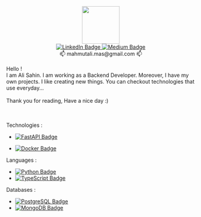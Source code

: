<div id="header" align="center">
  <img src="https://media.giphy.com/media/M9gbBd9nbDrOTu1Mqx/giphy.gif" width="100"/>
</div>

<div id="badges" align="center">
  <a href="https://www.linkedin.com/in/mahmutalisahinprofile/">
    <img src="https://img.shields.io/badge/LinkedIn-blue?style=for-the-badge&logo=linkedin&logoColor=white" alt="LinkedIn Badge"/>
  </a>
  <a href="https://medium.com/@mahmutali.mas">
    <img src="https://img.shields.io/badge/Medium-black?style=for-the-badge&logo=medium&logoColor=white" alt="Medium Badge"/>
  </a>
  <br>
📫  mahmutali.mas@gmail.com  📫

</div>
<br>
Hello ! <br>I am Ali Sahin. I am working as a Backend Developer. Moreover, I have my own projects. I like creating new things. You can checkout technologies that use everyday...
<br>
<br>Thank you for reading, 
Have a nice day :)


<br><br>
Technologies :

 * <a href="https://fastapi.tiangolo.com/">
    <img src="https://img.shields.io/badge/FastAPI-white?style=for-the-badge&logoColor=green&textColor=green" alt="FastAPI Badge"/>
  </a>

 * <a href="https://www.docker.com/">
    <img src="https://img.shields.io/badge/Docker-blue?style=for-the-badge&logo=docker&logoColor=white" alt="Docker Badge"/>
  </a>

Languages :
- <a href="https://www.python.org/">
    <img src="https://img.shields.io/badge/Python-purple?style=for-the-badge&logo=python&logoColor=white" alt="Python Badge"/>
  </a>

- <a href="https://www.typescriptlang.org/">
    <img src="https://img.shields.io/badge/TypeScript-purple?style=for-the-badge&logo=typescript&logoColor=white" alt="TypeScript Badge"/>
  </a>

Databases :
- <a href="https://www.postgresql.org/">
    <img src="https://img.shields.io/badge/PostgreSQL-blue?style=for-the-badge&logo=postgresql&logoColor=white" alt="PostgreSQL Badge"/>
  </a>

- <a href="https://www.mongodb.com//">
    <img src="https://img.shields.io/badge/MongoDB-green?style=for-the-badge&logo=mongodb&logoColor=white" alt="MongoDB Badge"/>
  </a>

<!---
sahn111/sahn111 is a ✨ special ✨ repository because its `README.md` (this file) appears on your GitHub profile.
You can click the Preview link to take a look at your changes.
--->
